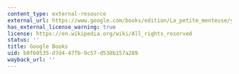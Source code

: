 ```yaml
---
content_type: external-resource
external_url: https://www.google.com/books/edition/La_petite_menteuse/yO5YzwEACAAJ?hl=en&gl=us&kptab=editions&sa=X&ved=2ahUKEwi2wpvex5-GAxUkFVkFHfDyAdYQmBZ6BAgGEAk
has_external_license_warning: true
license: https://en.wikipedia.org/wiki/All_rights_reserved
status: ''
title: Google Books
uid: b0f60535-d7d4-47fb-9c57-d538b157a289
wayback_url: ''
---
```

